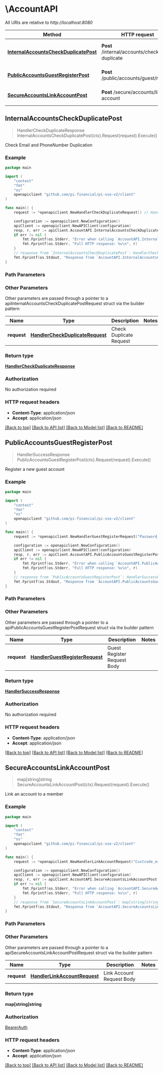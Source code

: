 # \AccountAPI

All URIs are relative to *http://localhost:8080*

Method | HTTP request | Description
------------- | ------------- | -------------
[**InternalAccountsCheckDuplicatePost**](AccountAPI.md#InternalAccountsCheckDuplicatePost) | **Post** /internal/accounts/check-duplicate | Check Email and PhoneNumber Duplication
[**PublicAccountsGuestRegisterPost**](AccountAPI.md#PublicAccountsGuestRegisterPost) | **Post** /public/accounts/guest/register | Register a new guest account
[**SecureAccountsLinkAccountPost**](AccountAPI.md#SecureAccountsLinkAccountPost) | **Post** /secure/accounts/link-account | Link an account to a member



## InternalAccountsCheckDuplicatePost

> HandlerCheckDuplicateResponse InternalAccountsCheckDuplicatePost(ctx).Request(request).Execute()

Check Email and PhoneNumber Duplication



### Example

```go
package main

import (
	"context"
	"fmt"
	"os"
	openapiclient "github.com/pi-financial/pi-sso-v2/client"
)

func main() {
	request := *openapiclient.NewHandlerCheckDuplicateRequest() // HandlerCheckDuplicateRequest | Check Duplicate Request

	configuration := openapiclient.NewConfiguration()
	apiClient := openapiclient.NewAPIClient(configuration)
	resp, r, err := apiClient.AccountAPI.InternalAccountsCheckDuplicatePost(context.Background()).Request(request).Execute()
	if err != nil {
		fmt.Fprintf(os.Stderr, "Error when calling `AccountAPI.InternalAccountsCheckDuplicatePost``: %v\n", err)
		fmt.Fprintf(os.Stderr, "Full HTTP response: %v\n", r)
	}
	// response from `InternalAccountsCheckDuplicatePost`: HandlerCheckDuplicateResponse
	fmt.Fprintf(os.Stdout, "Response from `AccountAPI.InternalAccountsCheckDuplicatePost`: %v\n", resp)
}
```

### Path Parameters



### Other Parameters

Other parameters are passed through a pointer to a apiInternalAccountsCheckDuplicatePostRequest struct via the builder pattern


Name | Type | Description  | Notes
------------- | ------------- | ------------- | -------------
 **request** | [**HandlerCheckDuplicateRequest**](HandlerCheckDuplicateRequest.md) | Check Duplicate Request | 

### Return type

[**HandlerCheckDuplicateResponse**](HandlerCheckDuplicateResponse.md)

### Authorization

No authorization required

### HTTP request headers

- **Content-Type**: application/json
- **Accept**: application/json

[[Back to top]](#) [[Back to API list]](../README.md#documentation-for-api-endpoints)
[[Back to Model list]](../README.md#documentation-for-models)
[[Back to README]](../README.md)


## PublicAccountsGuestRegisterPost

> HandlerSuccessResponse PublicAccountsGuestRegisterPost(ctx).Request(request).Execute()

Register a new guest account



### Example

```go
package main

import (
	"context"
	"fmt"
	"os"
	openapiclient "github.com/pi-financial/pi-sso-v2/client"
)

func main() {
	request := *openapiclient.NewHandlerGuestRegisterRequest("Password_example", "Username_example") // HandlerGuestRegisterRequest | Guest Register Request Body

	configuration := openapiclient.NewConfiguration()
	apiClient := openapiclient.NewAPIClient(configuration)
	resp, r, err := apiClient.AccountAPI.PublicAccountsGuestRegisterPost(context.Background()).Request(request).Execute()
	if err != nil {
		fmt.Fprintf(os.Stderr, "Error when calling `AccountAPI.PublicAccountsGuestRegisterPost``: %v\n", err)
		fmt.Fprintf(os.Stderr, "Full HTTP response: %v\n", r)
	}
	// response from `PublicAccountsGuestRegisterPost`: HandlerSuccessResponse
	fmt.Fprintf(os.Stdout, "Response from `AccountAPI.PublicAccountsGuestRegisterPost`: %v\n", resp)
}
```

### Path Parameters



### Other Parameters

Other parameters are passed through a pointer to a apiPublicAccountsGuestRegisterPostRequest struct via the builder pattern


Name | Type | Description  | Notes
------------- | ------------- | ------------- | -------------
 **request** | [**HandlerGuestRegisterRequest**](HandlerGuestRegisterRequest.md) | Guest Register Request Body | 

### Return type

[**HandlerSuccessResponse**](HandlerSuccessResponse.md)

### Authorization

No authorization required

### HTTP request headers

- **Content-Type**: application/json
- **Accept**: application/json

[[Back to top]](#) [[Back to API list]](../README.md#documentation-for-api-endpoints)
[[Back to Model list]](../README.md#documentation-for-models)
[[Back to README]](../README.md)


## SecureAccountsLinkAccountPost

> map[string]string SecureAccountsLinkAccountPost(ctx).Request(request).Execute()

Link an account to a member



### Example

```go
package main

import (
	"context"
	"fmt"
	"os"
	openapiclient "github.com/pi-financial/pi-sso-v2/client"
)

func main() {
	request := *openapiclient.NewHandlerLinkAccountRequest("Custcode_example") // HandlerLinkAccountRequest | Link Account Request Body

	configuration := openapiclient.NewConfiguration()
	apiClient := openapiclient.NewAPIClient(configuration)
	resp, r, err := apiClient.AccountAPI.SecureAccountsLinkAccountPost(context.Background()).Request(request).Execute()
	if err != nil {
		fmt.Fprintf(os.Stderr, "Error when calling `AccountAPI.SecureAccountsLinkAccountPost``: %v\n", err)
		fmt.Fprintf(os.Stderr, "Full HTTP response: %v\n", r)
	}
	// response from `SecureAccountsLinkAccountPost`: map[string]string
	fmt.Fprintf(os.Stdout, "Response from `AccountAPI.SecureAccountsLinkAccountPost`: %v\n", resp)
}
```

### Path Parameters



### Other Parameters

Other parameters are passed through a pointer to a apiSecureAccountsLinkAccountPostRequest struct via the builder pattern


Name | Type | Description  | Notes
------------- | ------------- | ------------- | -------------
 **request** | [**HandlerLinkAccountRequest**](HandlerLinkAccountRequest.md) | Link Account Request Body | 

### Return type

**map[string]string**

### Authorization

[BearerAuth](../README.md#BearerAuth)

### HTTP request headers

- **Content-Type**: application/json
- **Accept**: application/json

[[Back to top]](#) [[Back to API list]](../README.md#documentation-for-api-endpoints)
[[Back to Model list]](../README.md#documentation-for-models)
[[Back to README]](../README.md)

